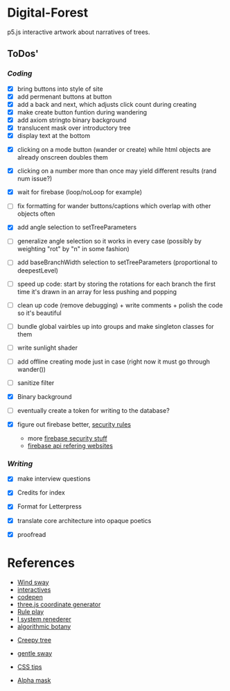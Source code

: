 # Digital-Forest
p5.js interactive artwork about narratives of trees.

## ToDos'
### *Coding*
- [X] bring buttons into style of site
- [X] add permenant buttons at button
- [X] add a back and next, which adjusts click count during creating
- [x] make create button funtion during wandering
- [x] add axiom stringto binary background
- [x] translucent mask over introductory tree
- [x] display text at the bottom
<!-- - [ ] change items already stored in the database to make sure they're rules rather than full lsystems [NOTE: no longer necessary, workaround in effect in retrieveStoredTree] -->
- [x] clicking on a mode button (wander or create) while html objects are already onscreen doubles them
- [x] clicking on a number more than once may yield different results (rand num issue?)
- [X] wait for firebase (loop/noLoop for example)
- [ ] fix formatting for wander buttons/captions which overlap with other objects often
- [x] add angle selection to setTreeParameters
- [ ] generalize angle selection so it works in every case (possibly by weighting "rot" by "n" in some fashion)
- [ ] add baseBranchWidth selection to setTreeParameters (proportional to deepestLevel)
- [ ] speed up code: start by storing the rotations for each branch the first time it's drawn in an array for less pushing and popping
- [ ] clean up code (remove debugging) + write comments + polish the code so it's beautiful
- [ ] bundle global vairbles up into groups and make singleton classes for them
- [ ] write sunlight shader
- [ ] add offline creating mode just in case (right now it must go through wander())

- [ ] sanitize filter
- [x] Binary background
- [ ] eventually create a token for writing to the database?

- [x] figure out firebase better, [security  rules](https://gist.github.com/codediodeio/6dbce1305b9556c2136492522e2100f6)
    * more [firebase security stuff](https://www.linkedin.com/pulse/can-cloud-functions-firebase-secure-way-hide-api-keys-mayur-dube)
    * [firebase api refering websites](https://stackoverflow.com/questions/35418143/how-to-restrict-firebase-data-modification)



### *Writing*
- [x] make interview questions
- [x] Credits for index
- [x] Format for Letterpress
- [x] translate core architecture into opaque poetics
- [x] proofread



# References
* [Wind sway](https://github.com/cleziole/l-system)
* [interactives](https://github.com/nylki/lindenmayer)
* [codepen](https://codepen.io/ada-lovecraft/pen/WxbRGM)
* [three.js coordinate generator](http://yuvadm.github.io/lsys.js/)
* [Rule play](http://www.kevs3d.co.uk/dev/lsystems/)
* [l system renederer](https://github.com/piratefsh/p5js-art)
* [algorithmic botany](http://algorithmicbotany.org/papers/abop/abop-ch1.pdf)
<!--- * [student project](https://people.ece.cornell.edu/land/OldStudentProjects/cs490-94to95/hwchen/)--->
* [Creepy tree](https://picandnic.wordpress.com/2018/01/30/creepy-tree/)
* [gentle sway](https://github.com/AdaZhao1211/noc/tree/master/binaryTree)

* [CSS tips](https://css-tricks.com/clipping-masking-css/)
* [Alpha mask](https://forum.processing.org/two/discussion/23886/masking-a-shape-with-another-shape)
